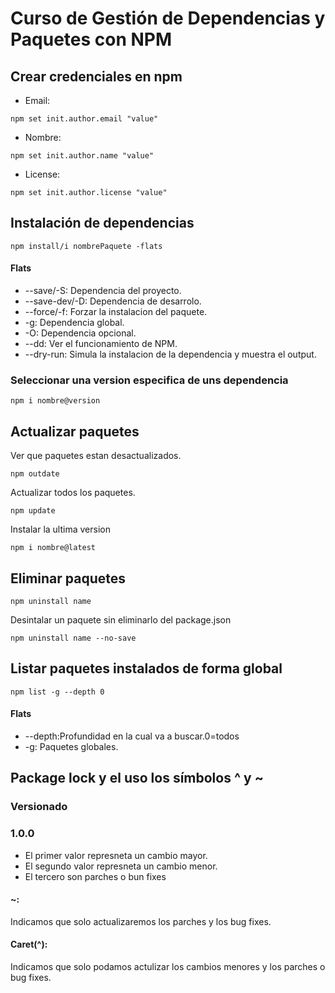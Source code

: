 # Curso de Gestión de Dependencias y Paquetes con NPM

## Crear credenciales en npm

- Email:

```
npm set init.author.email "value"
```

- Nombre:

```
npm set init.author.name "value"
```

- License:

```
npm set init.author.license "value"
```

## Instalación de dependencias

```
npm install/i nombrePaquete -flats
```

#### Flats

- --save/-S: Dependencia del proyecto.
- --save-dev/-D: Dependencia de desarrolo.
- --force/-f: Forzar la instalacion del paquete.
- -g: Dependencia global.
- -O: Dependencia opcional.
- --dd: Ver el funcionamiento de NPM.
- --dry-run: Simula la instalacion de la dependencia y muestra el output.

### Seleccionar una version especifica de uns dependencia

```
npm i nombre@version
```

## Actualizar paquetes

Ver que paquetes estan desactualizados.

```
npm outdate
```

Actualizar todos los paquetes.

```
npm update
```

Instalar la ultima version

```
npm i nombre@latest
```

## Eliminar paquetes

```
npm uninstall name
```

Desintalar un paquete sin eliminarlo del package.json

```
npm uninstall name --no-save
```

## Listar paquetes instalados de forma global

```
npm list -g --depth 0
```

#### Flats

- --depth:Profundidad en la cual va a buscar.0=todos
- -g: Paquetes globales.

## Package lock y el uso los símbolos ^ y ~

### Versionado

### 1.0.0

- El primer valor represneta un cambio mayor.
- El segundo valor represneta un cambio menor.
- El tercero son parches o bun fixes

#### ~:

Indicamos que solo actualizaremos los parches y los bug fixes.

#### Caret(^):

Indicamos que solo podamos actulizar los cambios menores y los parches o bug fixes.
